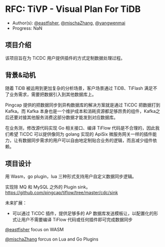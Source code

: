 # RFC: TiVP - Visual Plan For TiDB

- Author(s): [@eastfisher](https://github.com/eastfisher), [@mischaZhang](https://github.com/mischaZhang), [@yangwenmai](https://github.com/yangwenmai)
- Progress: NaN

## 项目介绍

该项目旨在为 TiCDC 用户提供插件的方式定制数据处理过程。

## 背景&动机

随着 TiDB 被运用到更加复杂的分析场景，客户场景通过 TiDB、TiFlash 满足不了业务需求，需要把数据引入到其他数据库上。

Pingcap 提供的把数据同步到异构数据库的解决方案就是通过 TiCDC 把数据打到 Kafka。而 Kafka 本身也是一个维护成本和消耗资源都足够昂贵的组件，Kafka之后还要对接其他服务消费这部分数据才能发到对应数据库。

在业务测，修改源代码实现 Go 相关接口、编译 TiFlow 代码是不合理的，因此我们希望 TiCDC 可以提供像同为 golang 实现的 ApiSix 微服务网关一样的插件能力，让有数据同步需求的用户可以自由地定制贴合业务的逻辑，而且减少组件依赖。

## 项目设计

用 Wasm，go plugin，lua 三种形式支持用户自定义数据同步逻辑。

实现除 MQ 和 MySQL 之外的 Plugin sink。https://github.com/pingcap/tiflow/tree/master/cdc/sink

未来扩展：

- 可以通过 TiCDC 插件，提供足够多的 AP 数据库发送模板让，以配置化的形式让用户不需要编译 TiFlow 代码或任何插件即可完成数据同步

[@eastfisher](https://github.com/eastfisher) focus on WASM

[@mischaZhang](https://github.com/mischaZhang) forcus on Lua and Go Plugins
